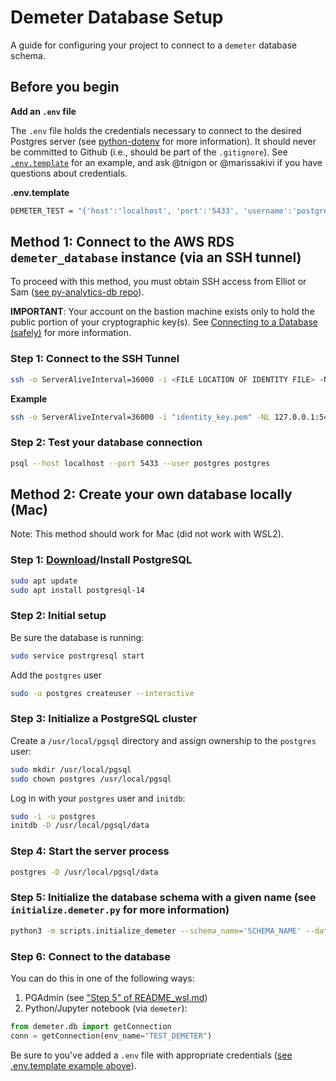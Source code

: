# Demeter Database Setup
A guide for configuring your project to connect to a `demeter` database schema.

## Before you begin

**Add an `.env` file**

The `.env` file holds the credentials necessary to connect to the desired Postgres server (see [python-dotenv](https://github.com/theskumar/python-dotenv) for more information). It should never be committed to Github (i.e., should be part of the `.gitignore`). See [`.env.template`](https://github.com/SenteraLLC/demeter/blob/main/.env.template) for an example, and ask @tnigon or @marissakivi if you have questions about credentials.

**.env.template**
```bash
DEMETER_TEST = "{'host':'localhost', 'port':'5433', 'username':'postgres', 'password':'abc123', 'database':'postgres', 'schema_name':'test_demeter'}"
```

## Method 1: Connect to the AWS RDS `demeter_database` instance (via an SSH tunnel)

To proceed with this method, you must obtain SSH access from Elliot or Sam ([see py-analytics-db repo](https://github.com/SenteraLLC/py-analytics-db#credentials)).

**IMPORTANT**: Your account on the bastion machine exists only to hold the public portion of your cryptographic key(s). See [Connecting to a Database (safely)](https://sentera.atlassian.net/wiki/spaces/GML/pages/3173416965/Connecting+to+a+Database+safely#The-General-Problem) for more information.

### Step 1: Connect to the SSH Tunnel
``` bash
ssh -o ServerAliveInterval=36000 -i <FILE LOCATION OF IDENTITY FILE> -NL 127.0.0.1:<DEMETER_PG_PORT>:<DATABASE_NAME>:<SSH_PORT><AWS_ANALYTICS_BASTION_USERNAME>@<SSH_HOST>
```

**Example**
``` bash
ssh -o ServerAliveInterval=36000 -i "identity_key.pem" -NL 127.0.0.1:5433:demeter-database.cbqzrf0bsec9.us-east-1.rds.amazonaws.com:5432 my_bastion_user@bastion-lt-lb-369902c3f6e57f00.elb.us-east-1.amazonaws.com -v
```

### Step 2: Test your database connection
``` bash
psql --host localhost --port 5433 --user postgres postgres
```

## Method 2: Create your own database locally (Mac)
Note: This method should work for Mac (did not work with WSL2).

### Step 1: [Download](https://www.postgresql.org/download/)/Install PostgreSQL
```bash
sudo apt update
sudo apt install postgresql-14
```

### Step 2: Initial setup

Be sure the database is running:
```bash
sudo service postrgresql start
```

Add the `postgres` user
```bash
sudo -u postgres createuser --interactive
```

### Step 3: Initialize a PostgreSQL cluster
Create a `/usr/local/pgsql` directory and assign ownership to the `postgres` user:
```bash
sudo mkdir /usr/local/pgsql
sudo chown postgres /usr/local/pgsql
```

Log in with your `postgres` user and `initdb`:
``` bash
sudo -i -u postgres
initdb -D /usr/local/pgsql/data
```

### Step 4: Start the server process
``` bash
postgres -D /usr/local/pgsql/data
```

### Step 5: Initialize the database schema with a given name (see `initialize.demeter.py` for more information)
``` bash
python3 -m scripts.initialize_demeter --schema_name='SCHEMA_NAME' --database_host='LOCAL'
```

### Step 6: Connect to the database
You can do this in one of the following ways:
1. PGAdmin (see ["Step 5" of README_wsl.md](https://github.com/SenteraLLC/demeter/blob/main/README_wsl.md#step-5-connect-to-wsls-postgres))
2. Python/Jupyter notebook (via `demeter`):


```python
from demeter.db import getConnection
conn = getConnection(env_name="TEST_DEMETER")
```

Be sure to you've added a `.env` file with appropriate credentials ([see .env.template example above](https://github.com/SenteraLLC/demeter/blob/main/README_db_setup.md#before-you-begin)).
